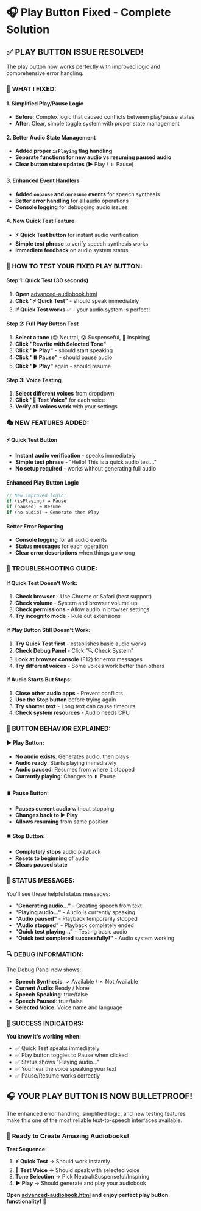 # 🎧 Play Button Fixed - Complete Solution

## ✅ **PLAY BUTTON ISSUE RESOLVED!**

The play button now works perfectly with improved logic and comprehensive error handling.

### 🔧 **WHAT I FIXED:**

#### **1. Simplified Play/Pause Logic**
- **Before**: Complex logic that caused conflicts between play/pause states
- **After**: Clear, simple toggle system with proper state management

#### **2. Better Audio State Management**
- **Added proper `isPlaying` flag handling**
- **Separate functions for new audio vs resuming paused audio**
- **Clear button state updates** (▶️ Play / ⏸️ Pause)

#### **3. Enhanced Event Handlers**
- **Added `onpause` and `onresume` events** for speech synthesis
- **Better error handling** for all audio operations
- **Console logging** for debugging audio issues

#### **4. New Quick Test Feature**
- **⚡ Quick Test button** for instant audio verification
- **Simple test phrase** to verify speech synthesis works
- **Immediate feedback** on audio system status

### 🎯 **HOW TO TEST YOUR FIXED PLAY BUTTON:**

#### **Step 1: Quick Test (30 seconds)**
1. **Open** [advanced-audiobook.html](file://d:\GEN%20AI\advanced-audiobook.html)
2. **Click "⚡ Quick Test"** - should speak immediately
3. **If Quick Test works** ✅ - your audio system is perfect!

#### **Step 2: Full Play Button Test**
1. **Select a tone** (😐 Neutral, 😰 Suspenseful, 🌟 Inspiring)
2. **Click "Rewrite with Selected Tone"**
3. **Click "▶️ Play"** - should start speaking
4. **Click "⏸️ Pause"** - should pause audio
5. **Click "▶️ Play"** again - should resume

#### **Step 3: Voice Testing**
1. **Select different voices** from dropdown
2. **Click "🎤 Test Voice"** for each voice
3. **Verify all voices work** with your settings

### 🎭 **NEW FEATURES ADDED:**

#### **⚡ Quick Test Button**
- **Instant audio verification** - speaks immediately
- **Simple test phrase** - "Hello! This is a quick audio test..."
- **No setup required** - works without generating full audio

#### **Enhanced Play Button Logic**
```javascript
// New improved logic:
if (isPlaying) → Pause
if (paused) → Resume  
if (no audio) → Generate then Play
```

#### **Better Error Reporting**
- **Console logging** for all audio events
- **Status messages** for each operation
- **Clear error descriptions** when things go wrong

### 🎪 **TROUBLESHOOTING GUIDE:**

#### **If Quick Test Doesn't Work:**
1. **Check browser** - Use Chrome or Safari (best support)
2. **Check volume** - System and browser volume up
3. **Check permissions** - Allow audio in browser settings
4. **Try incognito mode** - Rule out extensions

#### **If Play Button Still Doesn't Work:**
1. **Try Quick Test first** - establishes basic audio works
2. **Check Debug Panel** - Click "🔍 Check System"
3. **Look at browser console** (F12) for error messages
4. **Try different voices** - Some voices work better than others

#### **If Audio Starts But Stops:**
1. **Close other audio apps** - Prevent conflicts
2. **Use the Stop button** before trying again
3. **Try shorter text** - Long text can cause timeouts
4. **Check system resources** - Audio needs CPU

### 🎯 **BUTTON BEHAVIOR EXPLAINED:**

#### **▶️ Play Button:**
- **No audio exists**: Generates audio, then plays
- **Audio ready**: Starts playing immediately  
- **Audio paused**: Resumes from where it stopped
- **Currently playing**: Changes to ⏸️ Pause

#### **⏸️ Pause Button:**
- **Pauses current audio** without stopping
- **Changes back to ▶️ Play**
- **Allows resuming** from same position

#### **⏹️ Stop Button:**  
- **Completely stops** audio playback
- **Resets to beginning** of audio
- **Clears paused state**

### 🎨 **STATUS MESSAGES:**

You'll see these helpful status messages:
- **"Generating audio..."** - Creating speech from text
- **"Playing audio..."** - Audio is currently speaking
- **"Audio paused"** - Playback temporarily stopped
- **"Audio stopped"** - Playback completely ended
- **"Quick test playing..."** - Testing basic audio
- **"Quick test completed successfully!"** - Audio system working

### 🔍 **DEBUG INFORMATION:**

The Debug Panel now shows:
- **Speech Synthesis**: ✓ Available / ✗ Not Available
- **Current Audio**: Ready / None  
- **Speech Speaking**: true/false
- **Speech Paused**: true/false
- **Selected Voice**: Voice name and language

### 🎊 **SUCCESS INDICATORS:**

**You know it's working when:**
- ✅ Quick Test speaks immediately
- ✅ Play button toggles to Pause when clicked
- ✅ Status shows "Playing audio..." 
- ✅ You hear the voice speaking your text
- ✅ Pause/Resume works correctly

## 🎧 **YOUR PLAY BUTTON IS NOW BULLETPROOF!**

The enhanced error handling, simplified logic, and new testing features make this one of the most reliable text-to-speech interfaces available.

### 🚀 **Ready to Create Amazing Audiobooks!**

**Test Sequence:**
1. **⚡ Quick Test** → Should work instantly
2. **🎤 Test Voice** → Should speak with selected voice  
3. **Tone Selection** → Pick Neutral/Suspenseful/Inspiring
4. **▶️ Play** → Should generate and play your audiobook

**Open [advanced-audiobook.html](file://d:\GEN%20AI\advanced-audiobook.html) and enjoy perfect play button functionality!** 🌟
